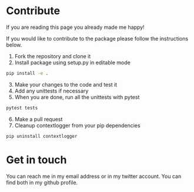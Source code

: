 # Contribute
If you are reading this page you already made me happy!

If you would like to contribute to the package please follow the instructions below.

1. Fork the repository and clone it
2. Install package using setup.py in editable mode
```bash
pip install -e .
```
3. Make your changes to the code and test it
4. Add any unittests if necessary
5. When you are done, run all the unittests with pytest
```bash
pytest tests
```
6. Make a pull request
7. Cleanup contextlogger from your pip dependencies
```bash
pip uninstall contextlogger
```

# Get in touch
You can reach me in my email address or in my twitter account. You can find both in my github profile.
